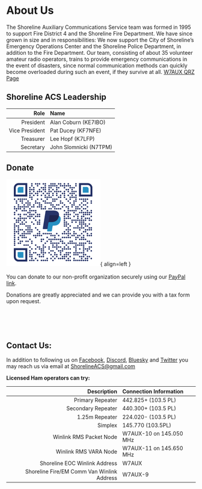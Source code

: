 # About Us

The Shoreline Auxiliary Communications Service team was formed in 1995 to support Fire District 4 and the Shoreline Fire Department. We have since grown in size and in responsibilities: We now support the City of Shoreline’s Emergency Operations Center and the Shoreline Police Department, in addition to the Fire Department. Our team, consisting of about 35 volunteer amateur radio operators, trains to provide emergency communications in the event of disasters, since normal communication methods can quickly become overloaded during such an event, if they survive at all. [W7AUX QRZ Page](https://www.qrz.com/db/W7AUX)


## Shoreline ACS Leadership

| Role | Name |
| ---: | :--- |
| President | Alan Coburn (KE7IBO) |
| Vice President | Pat Ducey (KF7NFE) |
| Treasurer | Lee Hopf (K7LFP) |
| Secretary | John Slomnicki (N7TPM) |


## Donate
![Donate QR](static/ShorelineACS_paypal_qrcode.png){ align=left }
</br>
</br>
You can donate to our non-profit organization securely using our [PayPal link](https://www.paypal.com/US/fundraiser/charity/1886604).

Donations are greatly appreciated and we can provide you with a tax form upon request.
</br>
</br>
</br>
</br>
</br>

## Contact Us:

In addition to following us on [Facebook](https://www.facebook.com/shorelineacs), [Discord](https://discord.gg/ZhzPJhbuTN), [Bluesky](https://bsky.app/profile/shorelineacs.bsky.social) and [Twitter](https://twitter.com/ShorelineACS) you may reach us via email at ShorelineACS@gmail.com

**Licensed Ham operators can try:**

| Description | Connection Information |
| --: | :--- |
|Primary Repeater | 442.825+ (103.5 PL)|
|Secondary Repeater | 440.300+ (103.5 PL)|
|1.25m Repeater | 224.020- (103.5 PL)|
|Simplex | 145.770 (103.5PL)|
|Winlink RMS Packet Node | W7AUX-10 on 145.050 MHz|
|Winlink RMS VARA Node | W7AUX-11 on 145.650 MHz|
|Shoreline EOC Winlink Address | W7AUX|
|Shoreline Fire/EM Comm Van Winlink Address |  W7AUX-9|
